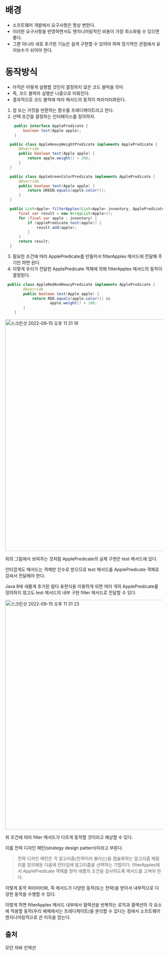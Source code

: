 # 배경
- 소프트웨어 개발에서 요구사항은 항상 변한다.
- 이러한 요구사항을 반영하면서도 엔지니어링적인 비용이 가장 최소화될 수 있으면 좋다.
- 그뿐 아니라 새로 추가한 기능은 쉽게 구현할 수 있어야 하며 장기적인 관점에서 유지보수가 쉬어야 한다.

# 동작방식
- 아직은 어떻게 실행할 것인지 결정하지 않은 코드 블럭을 의미
- 즉, 코드 블럭의 실행은 나중으로 미뤄진다.
- 결과적으로 코드 블럭에 따라 메서드의 동작이 파라미터화된다.

1. 참 또는 거짓을 반환하는 함수를 프레디케이트라고 한다.
2. 선택 조건을 결정하는 인터페이스를 정의하자.

```java
    public interface ApplePredicate {
        boolean test(Apple apple);
    }
```

```java
  public class AppleHeavyWeightPredicate implements ApplePredicate {
      @Override
      public boolean test(Apple apple) {
          return apple.weight() > 200;
      }
  }
```

```java
  public class AppleGreenColorPredicate implements ApplePredicate {
      @Override
      public boolean test(Apple apple) {
          return GREEN.equals(apple.color());
      }
  }
```
```java
  public List<Apple> filterApples(List<Apple> inventory, ApplePredicate applePredicate) {
      final var result = new ArrayList<Apple>();
      for (final var apple : inventory) {
          if (applePredicate.test(apple)) {
              result.add(apple);
          }
      }
      return result;
  }
```
3. 필요한 조건에 따라 ApplePredicate를 만들어서 filterApples 메서드에 전달해 주기만 하면 된다.
4. 이렇게 우리가 전달한 ApplePredicate 객체에 의해 filterApples 메서드의 동작이 결정된다.

```java
 public class AppleRedAndHeavyPredicate implements ApplePredicate {
        @Override
        public boolean test(Apple apple) {
            return RED.equals(apple.color()) &&
                    apple.weight() > 180;
        }
    }
```

<img width="741" alt="스크린샷 2022-09-15 오후 11 31 16" src="https://user-images.githubusercontent.com/59434443/190434094-6a3090e3-3a7b-4888-a967-a4bb6ef5563e.png">

위의 그림에서 보여주는 것처럼 ApplePredicate의 실제 구현은 test 메서드에 있다.

안타깝게도 메서드는 객체만 인수로 받으므로 test 메서드를 ApplePredicate 객체로 감싸서 전달해야 한다.

Java 8에 새롭게 추가된 람다 표현식을 이용하게 되면 여러 개의 ApplePredicate를 정의하지 않고도 test 메서드의 내부 구현 filter 메서드로 전달할 수 있다.

<img width="734" alt="스크린샷 2022-09-15 오후 11 31 23" src="https://user-images.githubusercontent.com/59434443/190432841-5890b4df-0126-498b-9c60-93ff34e8df48.png">

위 조건에 따라 filter 메서드가 다르게 동작할 것이라고 예상할 수 있다.

이를 전략 디자인 패턴(strategy design pattern)이라고 부른다.

> 전략 디자인 패턴은 각 알고리즘(전략이라 불리는)을 캡슐화하는 알고리즘 패밀리를 정의해둔 다음에 런타임에 알고리즘을 선택하는 기법이다.
filterApples에서 ApplePredicate 객체를 받아 애플의 조건을 검사하도록 메서드를 고쳐야 한다.


이렇게 동작 파라미터화, 즉 메서드가 다양한 동작(또는 전략)을 받아서 내부적으로 다양한 동작을 수행할 수 있다.   

이렇게 하면 filterApples 메서드 내부에서 컬렉션을 반복하는 로직과 컬렉션의 각 요소에 적용할 동작(우리 예제에서는 프레디케이트)을 분리할 수 있다는 점에서 소프트웨어 엔지니어링적으로 큰 이득을 얻는다.

## 출처
모던 자바 인액션

